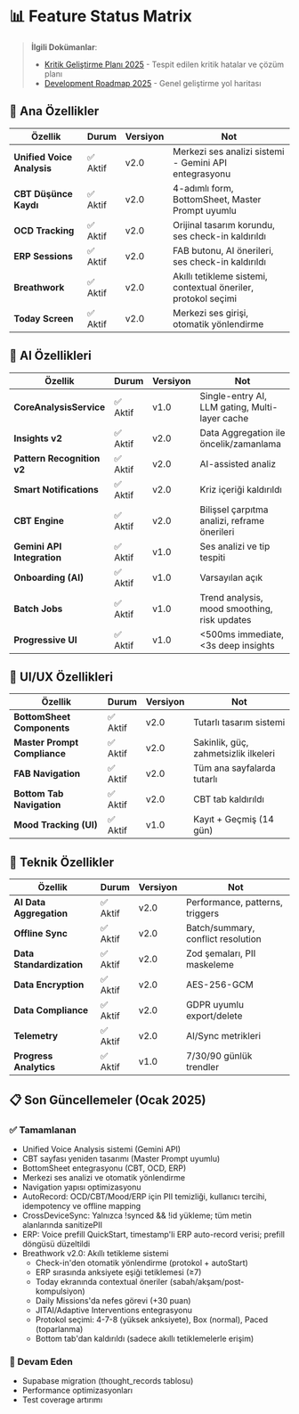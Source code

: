 # 📊 Feature Status Matrix

> **İlgili Dokümanlar**: 
> - [Kritik Geliştirme Planı 2025](./CRITICAL_IMPROVEMENTS_PLAN_2025.md) - Tespit edilen kritik hatalar ve çözüm planı
> - [Development Roadmap 2025](./DEVELOPMENT_ROADMAP_2025.md) - Genel geliştirme yol haritası

## 🎯 Ana Özellikler

| Özellik | Durum | Versiyon | Not |
|---|---|---|---|
| **Unified Voice Analysis** | ✅ Aktif | v2.0 | Merkezi ses analizi sistemi - Gemini API entegrasyonu |
| **CBT Düşünce Kaydı** | ✅ Aktif | v2.0 | 4-adımlı form, BottomSheet, Master Prompt uyumlu |
| **OCD Tracking** | ✅ Aktif | v2.0 | Orijinal tasarım korundu, ses check-in kaldırıldı |
| **ERP Sessions** | ✅ Aktif | v2.0 | FAB butonu, AI önerileri, ses check-in kaldırıldı |
| **Breathwork** | ✅ Aktif | v2.0 | Akıllı tetikleme sistemi, contextual öneriler, protokol seçimi |
| **Today Screen** | ✅ Aktif | v2.0 | Merkezi ses girişi, otomatik yönlendirme |

## 🤖 AI Özellikleri

| Özellik | Durum | Versiyon | Not |
|---|---|---|---|
| **CoreAnalysisService** | ✅ Aktif | v1.0 | Single-entry AI, LLM gating, Multi-layer cache |
| **Insights v2** | ✅ Aktif | v2.0 | Data Aggregation ile öncelik/zamanlama |
| **Pattern Recognition v2** | ✅ Aktif | v2.0 | AI-assisted analiz |
| **Smart Notifications** | ✅ Aktif | v2.0 | Kriz içeriği kaldırıldı |
| **CBT Engine** | ✅ Aktif | v2.0 | Bilişsel çarpıtma analizi, reframe önerileri |
| **Gemini API Integration** | ✅ Aktif | v1.0 | Ses analizi ve tip tespiti |
| **Onboarding (AI)** | ✅ Aktif | v1.0 | Varsayılan açık |
| **Batch Jobs** | ✅ Aktif | v1.0 | Trend analysis, mood smoothing, risk updates |
| **Progressive UI** | ✅ Aktif | v1.0 | <500ms immediate, <3s deep insights |


## 📱 UI/UX Özellikleri

| Özellik | Durum | Versiyon | Not |
|---|---|---|---|
| **BottomSheet Components** | ✅ Aktif | v2.0 | Tutarlı tasarım sistemi |
| **Master Prompt Compliance** | ✅ Aktif | v2.0 | Sakinlik, güç, zahmetsizlik ilkeleri |
| **FAB Navigation** | ✅ Aktif | v2.0 | Tüm ana sayfalarda tutarlı |
| **Bottom Tab Navigation** | ✅ Aktif | v2.0 | CBT tab kaldırıldı |
| **Mood Tracking (UI)** | ✅ Aktif | v1.0 | Kayıt + Geçmiş (14 gün) |

## 🔧 Teknik Özellikler

| Özellik | Durum | Versiyon | Not |
|---|---|---|---|
| **AI Data Aggregation** | ✅ Aktif | v2.0 | Performance, patterns, triggers |
| **Offline Sync** | ✅ Aktif | v2.0 | Batch/summary, conflict resolution |
| **Data Standardization** | ✅ Aktif | v2.0 | Zod şemaları, PII maskeleme |
| **Data Encryption** | ✅ Aktif | v2.0 | AES-256-GCM |
| **Data Compliance** | ✅ Aktif | v2.0 | GDPR uyumlu export/delete |
| **Telemetry** | ✅ Aktif | v2.0 | AI/Sync metrikleri |
| **Progress Analytics** | ✅ Aktif | v1.0 | 7/30/90 günlük trendler |

## 📋 Son Güncellemeler (Ocak 2025)

### ✅ Tamamlanan
- Unified Voice Analysis sistemi (Gemini API)
- CBT sayfası yeniden tasarımı (Master Prompt uyumlu)
- BottomSheet entegrasyonu (CBT, OCD, ERP)
- Merkezi ses analizi ve otomatik yönlendirme
- Navigation yapısı optimizasyonu
- AutoRecord: OCD/CBT/Mood/ERP için PII temizliği, kullanıcı tercihi, idempotency ve offline mapping
- CrossDeviceSync: Yalnızca !synced && !id yükleme; tüm metin alanlarında sanitizePII
- ERP: Voice prefill QuickStart, timestamp'li ERP auto-record verisi; prefill döngüsü düzeltildi
- Breathwork v2.0: Akıllı tetikleme sistemi
  - Check-in'den otomatik yönlendirme (protokol + autoStart)
  - ERP sırasında anksiyete eşiği tetiklemesi (≥7)
  - Today ekranında contextual öneriler (sabah/akşam/post-kompulsiyon)
  - Daily Missions'da nefes görevi (+30 puan)
  - JITAI/Adaptive Interventions entegrasyonu
  - Protokol seçimi: 4-7-8 (yüksek anksiyete), Box (normal), Paced (toparlanma)
  - Bottom tab'dan kaldırıldı (sadece akıllı tetiklemelerle erişim)

### 🚧 Devam Eden
- Supabase migration (thought_records tablosu)
- Performance optimizasyonları
- Test coverage artırımı
